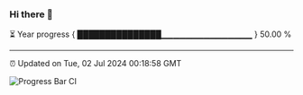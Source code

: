 ### Hi there 👋

⏳ Year progress { ███████████████▁▁▁▁▁▁▁▁▁▁▁▁▁▁▁ } 50.00 %

---

⏰ Updated on Tue, 02 Jul 2024 00:18:58 GMT

![Progress Bar CI](https://github.com/liununu/liununu/workflows/Progress%20Bar%20CI/badge.svg)
